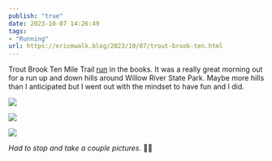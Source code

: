 ```yaml
---
publish: "true"
date: 2023-10-07 14:26:49
tags:
- "Running"
url: https://ericmwalk.blog/2023/10/07/trout-brook-ten.html
---
```

Trout Brook Ten Mile Trail [run](https://strava.com/activities/9994327459) in the books. It was a really great morning out for a run up and down hills around Willow River State Park. Maybe more hills than I anticipated but I went out with the mindset to have fun and I did.

![](https://ericmwalk.blog/uploads/2023/9f0c0f9e-7028-48b5-9bb9-911cbb8785d6.jpg)

![](https://ericmwalk.blog/uploads/2023/ca7c4261-1839-45b4-87d9-8e4e1083e1fc.jpg)

![](https://ericmwalk.blog/uploads/2023/02c7cf35-1e03-4583-904b-884c729fb9e6.jpg)

*Had to stop and take a couple pictures.* 🤷‍♂️